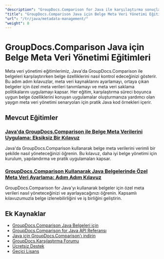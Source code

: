 ```yaml
---
"description": "GroupDocs.Comparison for Java ile karşılaştırma sonuçlarında belge meta verileri, özellikleri ve meta veri yapılandırmasıyla çalışmayı öğrenin."
"title": "GroupDocs.Comparison Java için Belge Meta Veri Yönetimi Eğitimleri"
"url": "/tr/java/metadata-management/"
"weight": 8
---
```


# GroupDocs.Comparison Java için Belge Meta Veri Yönetimi Eğitimleri

Meta veri yönetimi eğitimlerimiz, Java'da GroupDocs.Comparison ile belgeleri karşılaştırırken belge özelliklerini nasıl kontrol edeceğinizi gösterir. Bu adım adım kılavuzlar, meta veri kaynaklarını ayarlamayı, ortaya çıkan belgeler için özel meta verileri tanımlamayı ve meta veri saklama politikalarını uygulamayı kapsar. Her eğitim, karşılaştırma süreci boyunca uygun belge özelliklerini koruyan uygulamalar oluşturmanıza yardımcı olan yaygın meta veri yönetimi senaryoları için pratik Java kod örnekleri içerir.

## Mevcut Eğitimler

### [Java'da GroupDocs.Comparison ile Belge Meta Verilerini Uygulama: Eksiksiz Bir Kılavuz](./implement-metadata-groupdocs-comparison-java-guide/)
Java'da GroupDocs.Comparison kullanarak belge meta verilerini verimli bir şekilde nasıl yöneteceğinizi öğrenin. Bu kılavuz, daha iyi belge yönetimi için kurulum, yapılandırma ve pratik uygulamaları kapsar.

### [GroupDocs.Comparison Kullanarak Java Belgelerinde Özel Meta Veri Ayarlama: Adım Adım Kılavuz](./groupdocs-comparison-java-custom-metadata-guide/)
GroupDocs.Comparison for Java'yı kullanarak belgeler için özel meta verileri nasıl yöneteceğinizi ve ayarlayacağınızı öğrenin. Kapsamlı kılavuzumuzla belge izlenebilirliğini ve iş birliğini geliştirin.

## Ek Kaynaklar

- [GroupDocs.Comparison Java Belgeleri için](https://docs.groupdocs.com/comparison/java/)
- [GroupDocs.Comparison for Java API Referansı](https://reference.groupdocs.com/comparison/java/)
- [Java için GroupDocs.Comparison'ı indirin](https://releases.groupdocs.com/comparison/java/)
- [GroupDocs.Karşılaştırma Forumu](https://forum.groupdocs.com/c/comparison)
- [Ücretsiz Destek](https://forum.groupdocs.com/)
- [Geçici Lisans](https://purchase.groupdocs.com/temporary-license/)
